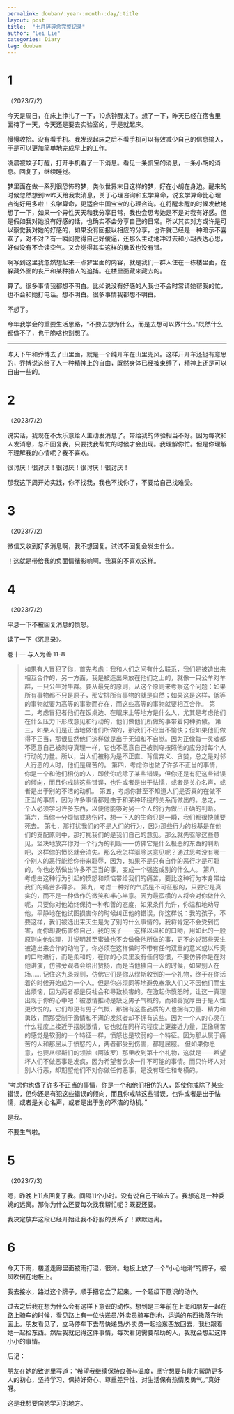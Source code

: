 ```yaml
---
permalink: douban/:year-:month-:day/:title
layout: post
title:  "七月碎碎念完整记录"
author: "Lei Lie"
categories: Diary
tag: douban
---
```


# 1

（2023/7/2）

今天是周日，在床上挣扎了一下，10点钟醒来了。想了一下，昨天已经在宿舍里面待了一天，今天还是要去实验室的，于是就起床。

慢慢收拾。没有看手机。我发现起床之后不看手机可以有效减少自己的信息输入，于是可以更加简单地完成早上的工作。

凌晨被蚊子叮醒，打开手机看了一下消息。看见一条凯宝的消息，一条小胡的消息。回复了，继续睡觉。

梦里面在做一系列很恐怖的梦，类似世界末日这样的梦，好在小胡在身边。醒来的时候忽然想到lw昨天给我发消息，关于心理咨询和玄学算命，说玄学算命比心理咨询好用多啦！玄学算命，更适合中国宝宝的心理咨询。在将醒未醒的时候发散地想了一下，如果一个异性天天和我分享日常，我也会思考她是不是对我有好感。但是假如我对她没有好感的话，也确实不会分享自己的日常。所以其实对方或许是可以察觉我对她的好感的，如果没有回报以相应的分享，也许就已经是一种暗示不喜欢了，对不对？有一瞬间觉得自己好傻逼，还那么主动地冲过去和小胡表达心思，好似没有不会读空气。又会觉得其实这样的勇敢也没有错。

啊写到这里我忽然想起来一点梦里面的内容，就是我们一群人住在一栋楼里面，在躲藏外面的丧尸和某种猎人的追捕。在楼里面藏来藏去的。

算了。很多事情我都想不明白。比如说没有好感的人我也不会时常请她帮我的忙，也不会和她打电话。想不明白。很多事情我都想不明白。

不想了。

今年我学会的重要生活思路，“不要去想为什么，而是去想可以做什么。”既然什么都做不了，也干脆啥也别想了。

---

昨天下午和乔博去了山里面，就是一个纯开车在山里兜风。这样开开车还挺有意思的，乔博说这给了人一种精神上的自由，既然身体已经被束缚了，精神上还是可以自由一些的。

# 2

（2023/7/2）

说实话，我现在不太乐意给人主动发消息了。带给我的体验相当不好。因为每次和人发消息，总不回复我，只要找我帮忙的时候才会出现。我理解你忙。但是你理解不理解我的心情呢？我不喜欢。

很讨厌！很讨厌！很讨厌！很讨厌！很讨厌！

那我这下周开始实践，你不找我，我也不找你了，不要给自己找难受。

# 3

（2023/7/2）

微信又收到好多消息啊，我不想回复。试试不回复会发生什么。

！这就是带给我的负面情绪影响啊。我真的不喜欢这样。

# 4

（2023/7/2）

平息一下不被回复消息的愤怒。

读了一下《沉思录》。

卷十一 与人为善 11-8

> 如果有人冒犯了你，首先考虑：我和人们之间有什么联系，我们是被造出来相互合作的，另一方面，我是被造出来放在他们之上的，就像一只公羊对羊群，一只公牛对牛群。要从最先的原则，从这个原则来考察这个问题：如果所有事物都不只是原子，那安排所有事物的就是自然；如果这是这样，低等的事物就要为高等的事物而存在，而这些高等的事物就要相互合作。
> 第二，考虑冒犯者他们在饭桌边、在眠床上等地方是什么人，尤其是考虑他们在什么压力下形成意见和行动的，他们做他们所做的事带着何种骄傲。
> 第三，如果人们是正当地做他们所做的，那我们不应当不愉快；但如果他们做得不正当，那很显然他们这样做是出于无知和不自觉。因为正像每一灵魂都不愿意自己被剥夺真理一样，它也不愿意自己被剥夺按照他的应分对每个人行动的力量。所以，当人们被称为是不正直、背信弃义、贪婪，总之是对邻人行恶的人时，他们是痛苦的。
> 第四，考虑你也做了许多不正当的事情，你是一个和他们相仿的人，即使你戒除了某些错误，但你还是有犯这些错误的倾向，而且你戒除这些错误，也许或者是出于怯懦，或者是关心名声，或者是出于别的不洁的动机。
> 第五，考虑你甚至不知道人们是否真的在做不正当的事情，因为许多事情都是由于和某种环绕的关系而做出的。总之，一个人必须学习许多东西，以便他能够对另一个人的行为做出正确的判断。
> 第六，当你十分烦恼或悲伤时，想一下人的生命只是一瞬，我们都很快就要死去。
> 第七，那打扰我们的不是人们的行为，因为那些行为的根基是在他们的支配原则中，那打扰我们的是我们自己的意见。那么就先驱除这些意见，坚决地放弃你对一个行为的判断——仿佛它是什么极恶的东西的判断吧，这样你的愤怒就会消失。那么我怎样驱除这意见呢？通过思考没有哪一个别人的恶行能给你带来耻辱，因为，如果不是只有自作的恶行才是可耻的，你也必然做出许多不正当的事，变成一个强盗或别的什么人。
> 第八，考虑由这种行为引起的愤怒和烦恼带给我们的痛苦，要比这种行为本身带给我们的痛苦多得多。
> 第九，考虑一种好的气质是不可征服的，只要它是真实的，而不是一种做作的微笑和半心半意。因为最蛮横的人将会对你做什么呢，只要你对他始终保持一种和善的态度，如果条件允许，你温和地劝导他，平静地在他试图损害你的时候纠正他的错误，你这样说：我的孩子，不要这样，我们被选出来天生是为了别的什么事情的，我将肯定不会受到伤害，而你却要伤害你自己，我的孩子——这样以温和的口吻，用如此的一般原则向他说理，并说明甚至蜜蜂也不会做像他所做的事，更不必说那些天生被造出来合作的动物了。你必须在这样做时不带有任何双重的意义或以斥责的口吻进行，而是柔和的，在你的心灵里没有任何怨恨，不要仿佛你是在对他讲演，仿佛旁观者会给出赞扬，而是当他独自一人的时候，如果别人在场……
> 记住这九条规则，仿佛它们是你从缪斯收到的一个礼物，终于在你活着的时候开始成为一个人。但是你必须同等地避免奉承人们又不因他们而生出烦恼，因为两者都是反社会和导致损害的。在激起你愤怒时，让这一真理出现于你的心中吧：被激情推动是缺乏男子气概的，而和善宽厚由于是人性更欣悦的，它们却更有男子气概，那拥有这些品质的人也拥有力量、精力和勇敢，而那受制于激情和不满的发怒者却不拥有这些。因为一个人的心灵在什么程度上接近于摆脱激情，它也就在同样的程度上更接近力量，正像痛苦的感觉是软弱的一个特征一样，愤怒也是软弱的一个特征。因为那从属于痛苦的人和那屈从于愤怒的人，两者都受到伤害，都是屈服。
> 但如果你愿意，也要从缪斯们的领袖（阿波罗）那里收到第十个礼物，这就是——希望坏人们不做恶事是发疯，因为希望者欲求一件不可能的事情。而只许坏人对别人行恶，却期望他们不对你做任何恶事，是没有理性和专横的。

“考虑你也做了许多不正当的事情，你是一个和他们相仿的人，即使你戒除了某些错误，但你还是有犯这些错误的倾向，而且你戒除这些错误，也许或者是出于怯懦，或者是关心名声，或者是出于别的不洁的动机。”

是我。

不要生气啦。

# 5

（2023/7/3）

嗯，昨晚上11点回复了我。间隔11个小时。没有说自己干嘛去了。我想这是一种委婉的远离。那你为什么还要每次找我帮忙呢？既要还要。

我决定放弃这段已经开始让我不舒服的关系了！默默远离。

# 6 

今天下雨，楼道走廊里面被雨打湿，很滑。地板上放了一个“小心地滑”的牌子，被风吹倒在地板上。

我去接水，路过这个牌子，顺手把它立了起来。一个超级下意识的动作。

过去之后我在想为什么会有这样下意识的动作。想到是三年前在上海和朋友一起在路上骑车的时候，看见路上有一位快递员/外卖员骑车倒地，运送的东西撒落在地面上。朋友看见了，立马停车下去帮快递员/外卖员一起捡东西放回去，我也跟着她一起捡东西。然后我就记得这件事情，每次看见需要帮助的人，我就会想起这件小小的事情。

后记：

朋友在她的致谢里写道：“希望我继续保持良善与温度，坚守想要有能力帮助更多人的初心，坚持学习、保持好奇心、尊重差异性、对生活保有热情及勇气。”真好呀。

这是我想要向她学习的地方。